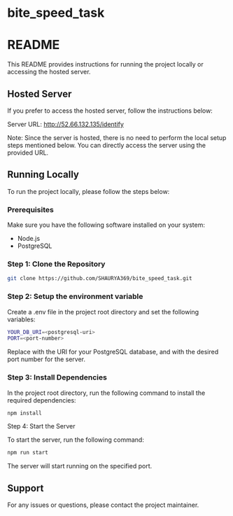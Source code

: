 # bite_speed_task
 
# README

This README provides instructions for running the project locally or accessing the hosted server.

## Hosted Server

If you prefer to access the hosted server, follow the instructions below:

Server URL: http://52.66.132.135/identify

Note: Since the server is hosted, there is no need to perform the local setup steps mentioned below. You can directly access the server using the provided URL.

## Running Locally

To run the project locally, please follow the steps below:

### Prerequisites

Make sure you have the following software installed on your system:

- Node.js
- PostgreSQL

### Step 1: Clone the Repository

```bash
git clone https://github.com/SHAURYA369/bite_speed_task.git
```
### Step 2: Setup the environment variable

Create a .env file in the project root directory and set the following variables:

```bash
YOUR_DB_URI=<postgresql-uri>
PORT=<port-number>
```
Replace <postgresql-uri> with the URI for your PostgreSQL database, and <port-number> with the desired port number for the server.

### Step 3: Install Dependencies

In the project root directory, run the following command to install the required dependencies:

```bash
npm install
```

Step 4: Start the Server

To start the server, run the following command:

```bash
npm run start
```
The server will start running on the specified port.

## Support
For any issues or questions, please contact the project maintainer.
